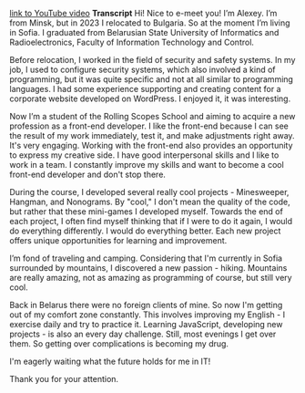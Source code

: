 [link to YouTube video](https://youtu.be/0bQAPtQOmRk)
**Transcript**
Hi! Nice to e-meet you! I’m Alexey. I’m from Minsk, but in 2023 I relocated to Bulgaria. So at the moment I’m living in Sofia. I graduated from Belarusian State University of Informatics and Radioelectronics, Faculty of Information Technology and Control.

Before relocation, I worked in the field of security and safety systems. In my job, I used to configure security systems, which also involved a kind of programming, but it was quite specific and not at all similar to programming languages. I had some experience supporting and creating content for a corporate website developed on WordPress. I enjoyed it, it was interesting.

Now I’m a student of the Rolling Scopes School and aiming to acquire a new profession as a front-end developer. I like the front-end because I can see the result of my work immediately, test it, and make adjustments right away. It's very engaging. Working with the front-end also provides an opportunity to express my creative side. I have good interpersonal skills and I like to work in a team. I constantly improve my skills and want to become a cool front-end developer and don't stop there.

During the course, I developed several really cool projects - Minesweeper, Hangman, and Nonograms. By "cool," I don't mean the quality of the code, but rather that these mini-games I developed myself. Towards the end of each project, I often find myself thinking that if I were to do it again, I would do everything differently. I would do everything better. Each new project offers unique opportunities for learning and improvement.

I’m fond of traveling and camping. Considering that I'm currently in Sofia surrounded by mountains, I discovered a new passion - hiking. Mountains are really amazing, not as amazing as programming of course, but still very cool.

Back in Belarus there were no foreign clients of mine. So now I'm getting out of my comfort zone constantly. This involves improving my English - I exercise daily and try to practice it. Learning JavaScript, developing new projects - is also an every day challenge. Still, most evenings I get over them. So getting over complications is becoming my drug.

I'm eagerly waiting what the future holds for me in IT!

Thank you for your attention.
